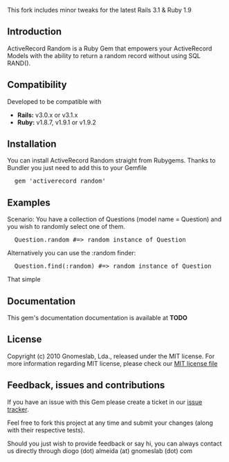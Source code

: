 This fork includes minor tweaks for the latest Rails 3.1 & Ruby 1.9

## Introduction

ActiveRecord Random is a Ruby Gem that empowers your ActiveRecord Models with the ability to return a random record without using SQL RAND().

## Compatibility

Developed to be compatible with

* **Rails:** v3.0.x or v3.1.x
* **Ruby:** v1.8.7, v1.9.1 or v1.9.2

## Installation

You can install ActiveRecord Random straight from Rubygems. Thanks to Bundler you just need to add this to your Gemfile

<pre>
  gem 'activerecord_random'
</pre>

## Examples

Scenario: You have a collection of Questions (model name = Question) and you wish to randomly select one of them.

<pre>
  Question.random #=> random instance of Question
</pre>

Alternatively you can use the :random finder:

<pre>
  Question.find(:random) #=> random instance of Question
</pre>

That simple

## Documentation

This gem's documentation documentation is available at **TODO**

## License

Copyright (c) 2010 Gnomeslab, Lda., released under the MIT license. For more information regarding MIT license, please check our [MIT license file](http://github.com/GnomesLab/activerecord_random/blob/master/MIT-LICENSE)

## Feedback, issues and contributions

If you have an issue with this Gem please create a ticket in our [issue tracker](http://gnomeslab.lighthouseapp.com/projects/63976-activerecord_random/overview).

Feel free to fork this project at any time and submit your changes (along with their respective tests).

Should you just wish to provide feedback or say hi, you can always contact us directly through diogo (dot) almeida (at) gnomeslab (dot) com
